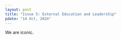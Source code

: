 ```yaml
---
layout: post
title: "Issue 5: External Education and Leadership"
pdate: "14 Oct, 2024"
---
```


We are iconic.